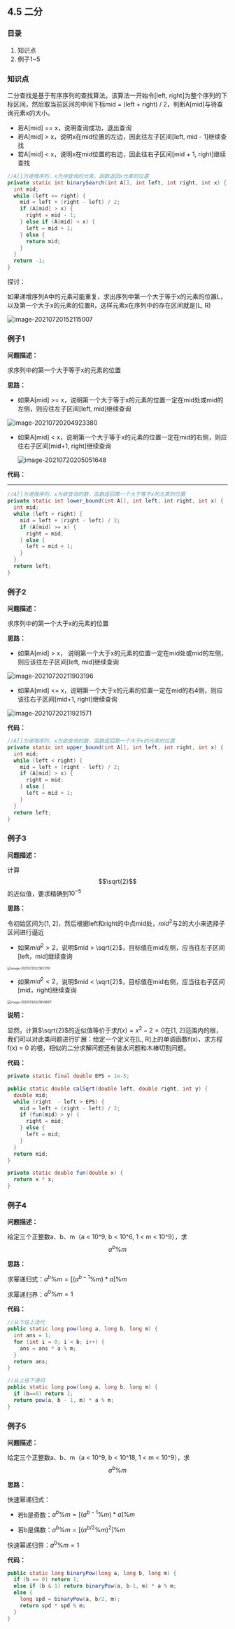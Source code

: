 ## 4.5 二分

### 目录

1. 知识点
2. 例子1~5



### 知识点

二分查找是基于有序序列的查找算法。该算法一开始令[left, right]为整个序列的下标区间，然后取当前区间的中间下标mid = (left + right) / 2，判断A[mid]与待查询元素x的大小。

* 若A[mid] == x，说明查询成功，退出查询
* 若A[mid] > x，说明x在mid位置的左边，因此往左子区间[left, mid - 1]继续查找
* 若A[mid] < x，说明x在mid位置的右边，因此往右子区间[mid + 1, right]继续查找

```java
//A[]为递增序列，x为待查询的元素，函数返回x元素的位置
private static int binarySearch(int A[], int left, int right, int x) {
  int mid;
  while (left <= right) {
    mid = left + (right - left) / 2;
    if (A[mid] > x) {
      right = mid - 1;
    } else if (A[mid] < x) {
      left = mid + 1;
    } else {
      return mid;
    }
  }
  return -1;
}
```



探讨：

如果递增序列A中的元素可能重复，求出序列中第一个大于等于x的元素的位置L，以及第一个大于x的元素的位置R，这样元素x在序列中的存在区间就是[L, R)

![image-20210720152115007](image-20210720152115007.png)



### 例子1

**问题描述：**

求序列中的第一个大于等于x的元素的位置

**思路：**

* 如果A[mid] >= x，说明第一个大于等于x的元素的位置一定在mid处或mid的左侧，则应往左子区间[left, mid]继续查询

![image-20210720204923380](image-20210720204923380.png)

* 如果A[mid] < x，说明第一个大于等于x的元素的位置一定在mid的右侧，则应往右子区间[mid+1, right]继续查询

  ![image-20210720205051648](image-20210720205051648.png)

**代码：**

****

```java
//A[]为递增序列，x为欲查询的数，函数返回第一个大于等于x的元素的位置
private static int lower_bound(int A[], int left, int right, int x) {
  int mid;
  while (left < right) {
    mid = left + (right - left) / 2;
    if (A[mid] >= x) {
      right = mid;
    } else {
      left = mid + 1;
    }
  }
  return left;
}
```



### 例子2

**问题描述：**

求序列中的第一个大于x的元素的位置

**思路：**

* 如果A[mid] > x， 说明第一个大于x的元素的位置一定在mid处或mid的左侧，则应该往左子区间[left, mid]继续查询

![image-20210720211903196](image-20210720211903196.png)

* 如果A[mid] <= x，说明第一个大于x的元素的位置一定在mid的右4侧，则应该往右子区间[mid+1, right]继续查询

![image-20210720211921571](image-20210720211921571.png)

**代码：**

```java
//A[]为递增序列，x为欲查询的数，函数返回第一个大于x的元素的位置
private static int upper_bound(int A[], int left, int right, int x) {
  int mid;
  while (left < right) {
    mid = left + (right - left) / 2;
    if (A[mid] > x) {
      right = mid;
    } else {
      left = mid + 1;
    }
  }
  return left;
}
```



### 例子3

**问题描述：**

计算$$\sqrt{2}$$的近似值，要求精确到$10^{-5}$

**思路：**

令初始区间为[1, 2]，然后根据left和right的中点mid处，$mid^2$与2的大小来选择子区间进行逼近

* 如果$mid^2 > 2$，说明$mid > \sqrt{2}$，目标值在mid左侧，应当往左子区间[left，mid]继续查询

<img src="image-20210720221823110.png" alt="image-20210720221823110" style="zoom:50%;" />

* 如果$mid^2 < 2$，说明$mid < \sqrt{2}$，目标值在mid右侧，应当往右子区间[mid，right]继续查询

<img src="image-20210720221839637.png" alt="image-20210720221839637" style="zoom:50%;" />

**说明：**

显然，计算$\sqrt{2}$的近似值等价于求$f(x)=x^2 - 2 = 0$在[1, 2]范围内的根，我们可以对此类问题进行扩展：给定一个定义在[L, R]上的单调函数f(x)，求方程f(x) = 0 的根，相似的二分求解问题还有装水问题和木棒切割问题。



**代码：**

```java
private static final double EPS = 1e-5;

public static double calSqrt(double left, double right, int y) {
  double mid;
  while (right  - left > EPS) {
    mid = left + (right - left) / 2;
    if (fun(mid) > y) {
      right = mid;
    } else {
      left = mid;
    }
  }
  return mid;
}

private static double fun(double x) {
  return x * x;
}


```



### 例子4

**问题描述：**

给定三个正整数a、b、m（a < 10^9, b < 10^6, 1 < m < 10^9），求$$a^b\%m$$

**思路：**

求幂递归式：$a^b\%m = [(a^{b-1}\%m) * a] \%m$

求幂递归界：$a^0\%m = 1$

**代码：**

```java
//从下往上迭代
public static long pow(long a, long b, long m) {
  int ans = 1;
  for (int i = 0; i < b; i++) {
    ans = ans * a % m;
  }
  return ans;
}

//从上往下递归
public static long pow(long a, long b, long m) {
  if (b==0) return 1;
  return pow(a, b - 1, m) * a % m;
}

```



### 例子5

**问题描述：**

给定三个正整数a、b、m（a < 10^9, b < 10^18, 1 < m < 10^9），求$$a^b\%m$$

**思路：**

快速幂递归式：

* 若b是奇数：$a^b\%m = [(a^{b-1}\%m) * a] \%m$

* 若b是偶数：$a^b\%m = [(a^{b/2}\%m)^2]\%m$

快速幂递归界：$a^0\%m = 1$

**代码：**

```java
public static long binaryPow(long a, long b, long m) {
  if (b == 0) return 1;
  else if (b & 1) return binaryPow(a, b-1, m) * a % m;
  else {
    long spd = binaryPow(a, b/2, m);
    return spd * spd % m;
  }
}
```

